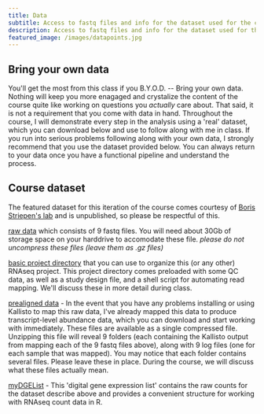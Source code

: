 ```yaml
---
title: Data
subtitle: Access to fastq files and info for the dataset used for the course.
description: Access to fastq files and info for the dataset used for the course.
featured_image: /images/datapoints.jpg
---
```


## Bring your own data

You'll get the most from this class if you B.Y.O.D. -- Bring your own data.  Nothing will keep you more enagaged and crystalize the content of the course quite like working on questions you *actually* care about.  That said, it is not a requirement that you come with data in hand.  Throughout the course, I will demonstrate every step in the analysis using a 'real' dataset, which you can download below and use to follow along with me in class.  If you run into serious problems following along with your own data, I strongly recommend that you use the dataset provided below.  You can always return to your data once you have a functional pipeline and understand the process.  


## Course dataset

The featured dataset for this iteration of the course comes courtesy of [Boris Striepen's lab](http://www.striepenlab.org/) and is unpublished, so please be respectful of this. 

[raw data](https://www.dropbox.com/sh/df58trgab010s55/AAAQ86KkKPzuqvGG-YoeISNEa?dl=0) which consists of 9 fastq files.  You will need about 30Gb of storage space on your harddrive to accomodate these file.  *please do not uncompress these files (leave them as .gz files)*

[basic project directory](http://DIYtranscriptomics.github.io/Data/files/MIDAS.zip) that you can use to organize this (or any other) RNAseq project.  This project directory comes preloaded with some QC data, as well as a study design file, and a shell script for automating read mapping.  We'll discuss these in more detail during class.

[prealigned data](https://drive.google.com/file/d/1KDbXsGT0EGW9qiVihesWvspYiYxSwW76/view?usp=sharing) - In the event that you have any problems installing or using Kallisto to map this raw data, I've already mapped this data to produce transcript-level abundance data, which you can download and start working with immediately.  These files are available as a single compressed file.  Unzipping this file will reveal 9 folders (each containing the Kallisto output from mapping each of the 9 fastq files above), along with 9 log files (one for each sample that was mapped).  You may notice that each folder contains several files.  Please leave these in place.  During the course, we will discuss what these files actually mean.

[myDGEList](http://DIYtranscriptomics.github.io/Data/files/myDGEList) - This 'digital gene expression list' contains the raw counts for the dataset describe above and  provides a convenient structure for working with RNAseq count data in R. 
